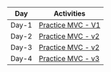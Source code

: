 | Day | Activities |
|------|-----------|
| Day-1 | [Practice MVC - V1](https://github.com/ali-azgar-rakib/Practice-MVC-Pattern-With-PHP/tree/d1/src)|
| Day-2 | [Practice MVC - v2](https://github.com/ali-azgar-rakib/Practice-MVC-Pattern-With-PHP/tree/v2)|
|Day-3 | [Practice MVC - v2](https://github.com/ali-azgar-rakib/Practice-MVC-Pattern-With-PHP/tree/v2)|
| Day-4 | [Practice MVC - v3](https://github.com/ali-azgar-rakib/Practice-MVC-Pattern-With-PHP/tree/v3)|

